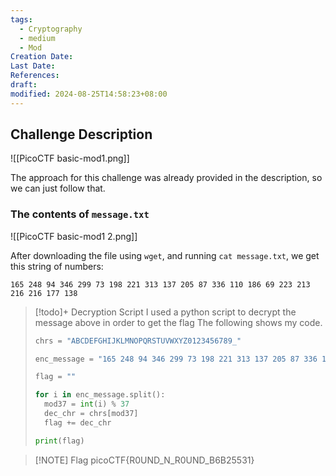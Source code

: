 ```yaml
---
tags:
  - Cryptography
  - medium
  - Mod
Creation Date: 
Last Date: 
References: 
draft: 
modified: 2024-08-25T14:58:23+08:00
---
```

## Challenge Description
![[PicoCTF basic-mod1.png]]

The approach for this challenge was already provided in the description, so we can just follow that.

### The contents of `message.txt`
![[PicoCTF basic-mod1 2.png]]

After downloading the file using `wget`, and running `cat message.txt`, we get this string of numbers:

```
165 248 94 346 299 73 198 221 313 137 205 87 336 110 186 69 223 213 216 216 177 138
```

>[!todo]+ Decryption Script
>I used a python script to decrypt the message above in order to get the flag The following shows my code.
>```python
>chrs = "ABCDEFGHIJKLMNOPQRSTUVWXYZ0123456789_"
>
>enc_message = "165 248 94 346 299 73 198 221 313 137 205 87 336 110 186 69 223 213 216 216 177 138"
>
>flag = "" 
>
>for i in enc_message.split():
>   mod37 = int(i) % 37
>   dec_chr = chrs[mod37]
>   flag += dec_chr
>
>print(flag)
>```

>[!NOTE] Flag
>picoCTF{R0UND_N_R0UND_B6B25531}

